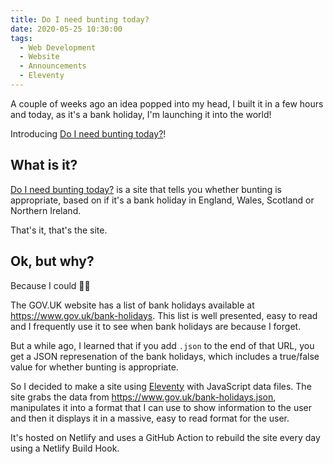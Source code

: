 ```yaml
---
title: Do I need bunting today?
date: 2020-05-25 10:30:00
tags:
  - Web Development
  - Website
  - Announcements
  - Eleventy
---
```


A couple of weeks ago an idea popped into my head, I built it in a few hours and today, as it's a bank holiday, I'm launching it into the world!

<!-- excerpt -->

Introducing [Do I need bunting today?](https://doineedbuntingtoday.com)!

## What is it?

[Do I need bunting today?](https://doineedbuntingtoday.com) is a site that tells you whether bunting is appropriate, based on if it's a bank holiday in England, Wales, Scotland or Northern Ireland.

That's it, that's the site.

## Ok, but why?

Because I could 🤷‍♂️

The GOV.UK website has a list of bank holidays available at <https://www.gov.uk/bank-holidays>. This list is well presented, easy to read and I frequently use it to see when bank holidays are because I forget.

But a while ago, I learned that if you add `.json` to the end of that URL, you get a JSON represenation of the bank holidays, which includes a true/false value for whether bunting is appropriate.

So I decided to make a site using [Eleventy](https://11ty.dev) with JavaScript data files. The site grabs the data from <https://www.gov.uk/bank-holidays.json>, manipulates it into a format that I can use to show information to the user and then it displays it in a massive, easy to read format for the user.

It's hosted on Netlify and uses a GitHub Action to rebuild the site every day using a Netlify Build Hook.
